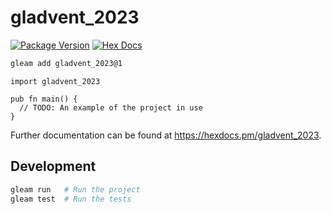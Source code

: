 # gladvent_2023

[![Package Version](https://img.shields.io/hexpm/v/gladvent_2023)](https://hex.pm/packages/gladvent_2023)
[![Hex Docs](https://img.shields.io/badge/hex-docs-ffaff3)](https://hexdocs.pm/gladvent_2023/)

```sh
gleam add gladvent_2023@1
```
```gleam
import gladvent_2023

pub fn main() {
  // TODO: An example of the project in use
}
```

Further documentation can be found at <https://hexdocs.pm/gladvent_2023>.

## Development

```sh
gleam run   # Run the project
gleam test  # Run the tests
```
